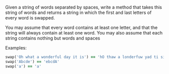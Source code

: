Given a string of words separated by spaces, 
write a method that takes this string of words and returns a 
string in which the first and last letters of every word is swapped.

You may assume that every word contains at least one letter, 
and that the string will always contain at least one word. 
You may also assume that each string contains nothing but words and spaces

Examples:

```ruby
swap('Oh what a wonderful day it is') == 'hO thaw a londerfuw yad ti si'
swap('Abcde') == 'ebcdA'
swap('a') == 'a'
```